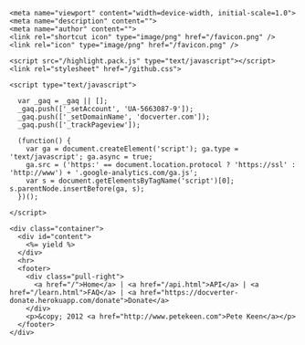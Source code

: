 <!doctype html>
<html lang=en>
  <head>
    <meta charset="utf-8">
    <title><%= @page.title == 'Home' ? "" :' @page.title + " :: " %>Docverter</title>
    <link href="/bootstrap.min.css" rel="stylesheet">
    <link href="/main.css" rel="stylesheet">
    <!--[if lt IE 9]>
      <script src="http://html5shim.googlecode.com/svn/trunk/html5.js"></script>
    <![endif]-->
    <link rel="apple-touch-icon" href="bugsplat-2.png">

    <meta name="viewport" content="width=device-width, initial-scale=1.0">
    <meta name="description" content="">
    <meta name="author" content="">
    <link rel="shortcut icon" type="image/png" href="/favicon.png" />
    <link rel="icon" type="image/png" href="/favicon.png" />

    <script src="/highlight.pack.js" type="text/javascript"></script>
    <link rel="stylesheet" href="/github.css">

    <script type="text/javascript">
    
      var _gaq = _gaq || [];
      _gaq.push(['_setAccount', 'UA-5663087-9']);
      _gaq.push(['_setDomainName', 'docverter.com']);
      _gaq.push(['_trackPageview']);
    
      (function() {
        var ga = document.createElement('script'); ga.type = 'text/javascript'; ga.async = true;
        ga.src = ('https:' == document.location.protocol ? 'https://ssl' : 'http://www') + '.google-analytics.com/ga.js';
        var s = document.getElementsByTagName('script')[0]; s.parentNode.insertBefore(ga, s);
      })();
    
    </script>

  <script> 
    hljs.tabReplace = '    ';
    hljs.initHighlightingOnLoad();
  </script> 

  </head>
  <body>

    <div class="container">
      <div id="content">
        <%= yield %>
      </div>
      <hr>
      <footer>
        <div class="pull-right">
          <a href="/">Home</a> | <a href="/api.html">API</a> | <a href="/learn.html">FAQ</a> | <a href="https://docverter-donate.herokuapp.com/donate">Donate</a>
        </div>
        <p>&copy; 2012 <a href="http://www.petekeen.com">Pete Keen</a></p>
      </footer>
    </div>
  </body>
</html>
